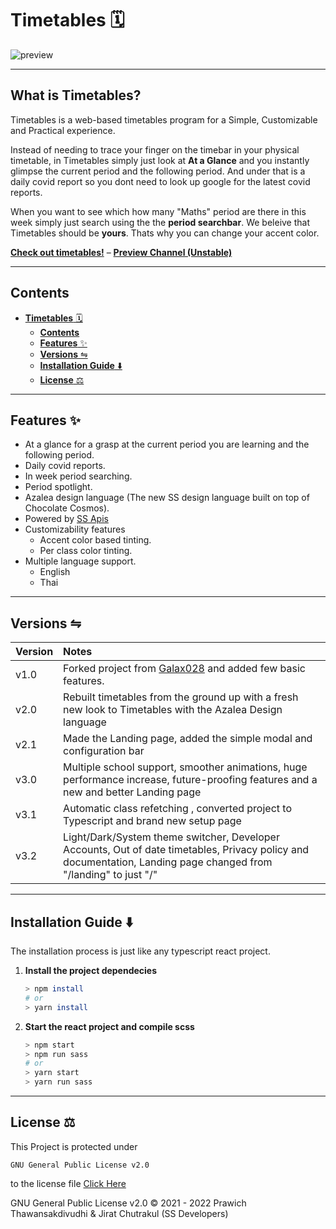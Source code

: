 # **Timetables** 🗓️

![preview](https://apis.ssdevelopers.xyz/images/macbooktimetable.png)

---

## What is Timetables?

Timetables is a web-based timetables program for a Simple, Customizable and Practical experience.

Instead of needing to trace your finger on the timebar in your physical timetable, in Timetables simply just look at **At a Glance** and you instantly glimpse the current period and the following period. And under that is a daily covid report so you dont need to look up google for the latest covid reports.

When you want to see which how many "Maths" period are there in this week simply just search using the the **period searchbar**.
We beleive that Timetables should be **yours**. Thats why you can change your accent color.

**[Check out timetables!](https://timetables.ssdevelopers.xyz)** &#8211; **[Preview Channel (Unstable)](https://timetables-jiraties.vercel.app)**

---

## **Contents**

- [**Timetables** 🗓️](#timetables-️)
  - [**Contents**](#contents)
  - [**Features** ✨](#features-)
  - [**Versions** ⇋](#versions-)
  - [**Installation Guide** ⬇️](#installation-guide-️)
  - [**License** ⚖️](#license-️)

---

## **Features** ✨

- At a glance for a grasp at the current period you are learning and the following period.
- Daily covid reports.
- In week period searching.
- Period spotlight.
- Azalea design language (The new SS design language built on top of Chocolate Cosmos).
- Powered by [SS Apis](https://github.com/SS-Developers/SS-APIs)
- Customizability features
  - Accent color based tinting.
  - Per class color tinting.
- Multiple language support.
  - English
  - Thai

---

## **Versions** ⇋

| Version | Notes                                                                                                                                                            |
| :------ | :--------------------------------------------------------------------------------------------------------------------------------------------------------------- |
| v1.0    | Forked project from [Galax028](https://github.com/Galax028) and added few basic features.                                                                        |
| v2.0    | Rebuilt timetables from the ground up with a fresh new look to Timetables with the Azalea Design language                                                        |
| v2.1    | Made the Landing page, added the simple modal and configuration bar                                                                                              |
| v3.0    | Multiple school support, smoother animations, huge performance increase, future-proofing features and a new and better Landing page                              |
| v3.1    | Automatic class refetching , converted project to Typescript and brand new setup page                                                                            |
| v3.2    | Light/Dark/System theme switcher, Developer Accounts, Out of date timetables, Privacy policy and documentation, Landing page changed from "/landing" to just "/" |

---

## **Installation Guide** ⬇️

The installation process is just like any typescript react project.

1. **Install the project dependecies**
   ```zsh
   > npm install
   # or
   > yarn install
   ```
2. **Start the react project and compile scss**
   ```zsh
   > npm start
   > npm run sass
   # or
   > yarn start
   > yarn run sass
   ```

---

## **License** ⚖️

This Project is protected under

```
GNU General Public License v2.0
```

to the license file [Click Here](LICENSE)

GNU General Public License v2.0 © 2021 - 2022 Prawich Thawansakdivudhi & Jirat Chutrakul (SS Developers)
